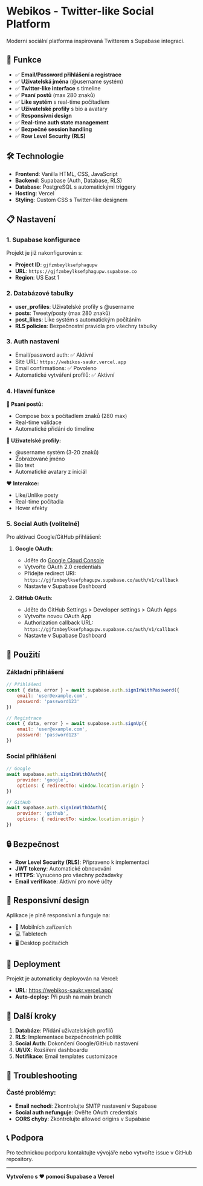 # Webikos - Twitter-like Social Platform

Moderní sociální platforma inspirovaná Twitterem s Supabase integrací.

## 🚀 Funkce

- ✅ **Email/Password přihlášení a registrace**
- ✅ **Uživatelská jména** (@username systém)
- ✅ **Twitter-like interface** s timeline
- ✅ **Psaní postů** (max 280 znaků)
- ✅ **Like systém** s real-time počítadlem
- ✅ **Uživatelské profily** s bio a avatary
- ✅ **Responsivní design**
- ✅ **Real-time auth state management**
- ✅ **Bezpečné session handling**
- ✅ **Row Level Security (RLS)**

## 🛠️ Technologie

- **Frontend**: Vanilla HTML, CSS, JavaScript
- **Backend**: Supabase (Auth, Database, RLS)
- **Database**: PostgreSQL s automatickými triggery
- **Hosting**: Vercel
- **Styling**: Custom CSS s Twitter-like designem

## 📋 Nastavení

### 1. Supabase konfigurace
Projekt je již nakonfigurován s:
- **Project ID**: `gjfzmbeylksefphagupw`
- **URL**: `https://gjfzmbeylksefphagupw.supabase.co`
- **Region**: US East 1

### 2. Databázové tabulky
- **user_profiles**: Uživatelské profily s @username
- **posts**: Tweety/posty (max 280 znaků)
- **post_likes**: Like systém s automatickým počítáním
- **RLS policies**: Bezpečnostní pravidla pro všechny tabulky

### 3. Auth nastavení
- Email/password auth: ✅ Aktivní
- Site URL: `https://webikos-saukr.vercel.app`
- Email confirmations: ✅ Povoleno
- Automatické vytváření profilů: ✅ Aktivní

### 4. Hlavní funkce

**📝 Psaní postů:**
- Compose box s počítadlem znaků (280 max)
- Real-time validace
- Automatické přidání do timeline

**👤 Uživatelské profily:**
- @username systém (3-20 znaků)
- Zobrazované jméno
- Bio text
- Automatické avatary z iniciál

**❤️ Interakce:**
- Like/Unlike posty
- Real-time počítadla
- Hover efekty

### 5. Social Auth (volitelné)
Pro aktivaci Google/GitHub přihlášení:

1. **Google OAuth**:
   - Jděte do [Google Cloud Console](https://console.cloud.google.com/)
   - Vytvořte OAuth 2.0 credentials
   - Přidejte redirect URI: `https://gjfzmbeylksefphagupw.supabase.co/auth/v1/callback`
   - Nastavte v Supabase Dashboard

2. **GitHub OAuth**:
   - Jděte do GitHub Settings > Developer settings > OAuth Apps
   - Vytvořte novou OAuth App
   - Authorization callback URL: `https://gjfzmbeylksefphagupw.supabase.co/auth/v1/callback`
   - Nastavte v Supabase Dashboard

## 🎯 Použití

### Základní přihlášení
```javascript
// Přihlášení
const { data, error } = await supabase.auth.signInWithPassword({
    email: 'user@example.com',
    password: 'password123'
})

// Registrace
const { data, error } = await supabase.auth.signUp({
    email: 'user@example.com',
    password: 'password123'
})
```

### Social přihlášení
```javascript
// Google
await supabase.auth.signInWithOAuth({
    provider: 'google',
    options: { redirectTo: window.location.origin }
})

// GitHub
await supabase.auth.signInWithOAuth({
    provider: 'github',
    options: { redirectTo: window.location.origin }
})
```

## 🔒 Bezpečnost

- **Row Level Security (RLS)**: Připraveno k implementaci
- **JWT tokeny**: Automatické obnovování
- **HTTPS**: Vynuceno pro všechny požadavky
- **Email verifikace**: Aktivní pro nové účty

## 📱 Responsivní design

Aplikace je plně responsivní a funguje na:
- 📱 Mobilních zařízeních
- 💻 Tabletech
- 🖥️ Desktop počítačích

## 🚀 Deployment

Projekt je automaticky deployován na Vercel:
- **URL**: https://webikos-saukr.vercel.app/
- **Auto-deploy**: Při push na main branch

## 📝 Další kroky

1. **Databáze**: Přidání uživatelských profilů
2. **RLS**: Implementace bezpečnostních politik
3. **Social Auth**: Dokončení Google/GitHub nastavení
4. **UI/UX**: Rozšíření dashboardu
5. **Notifikace**: Email templates customizace

## 🐛 Troubleshooting

### Časté problémy:
- **Email nechodí**: Zkontrolujte SMTP nastavení v Supabase
- **Social auth nefunguje**: Ověřte OAuth credentials
- **CORS chyby**: Zkontrolujte allowed origins v Supabase

## 📞 Podpora

Pro technickou podporu kontaktujte vývojáře nebo vytvořte issue v GitHub repository.

---

**Vytvořeno s ❤️ pomocí Supabase a Vercel**
